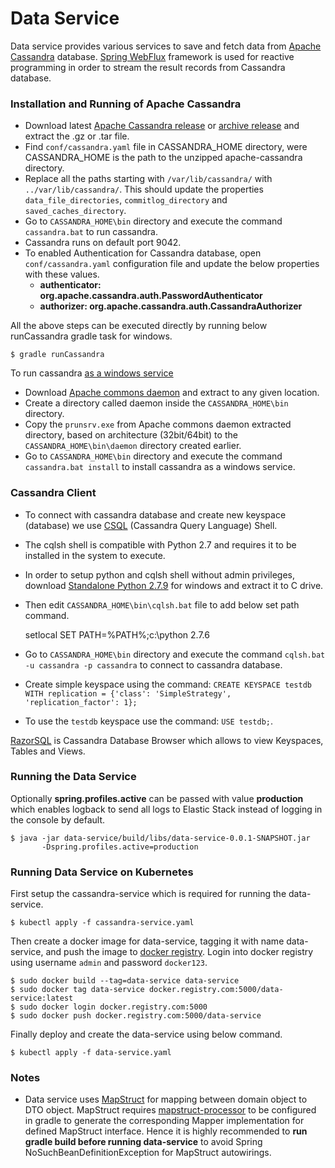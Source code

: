 Data Service
=============

Data service provides various services to save and fetch data from [Apache Cassandra](http://cassandra.apache.org/) database.
[Spring WebFlux](https://docs.spring.io/spring/docs/current/spring-framework-reference/web-reactive.html) framework is used for reactive programming in order to stream the result records from Cassandra database.

### Installation and Running of Apache Cassandra

* Download latest [Apache Cassandra release](http://cassandra.apache.org/download/) or [archive release](http://archive.apache.org/dist/cassandra/) and extract the .gz or .tar file.
* Find `conf/cassandra.yaml` file in CASSANDRA_HOME directory, were CASSANDRA_HOME is the path to the unzipped apache-cassandra directory. 
* Replace all the paths starting with `/var/lib/cassandra/` with `../var/lib/cassandra/`. This should update the properties `data_file_directories`, `commitlog_directory` and `saved_caches_directory`.
* Go to `CASSANDRA_HOME\bin` directory and execute the command `cassandra.bat` to run cassandra.
* Cassandra runs on default port 9042.
* To enabled Authentication for Cassandra database, open `conf/cassandra.yaml` configuration file and update the below properties with these values. 
    * **authenticator: org.apache.cassandra.auth.PasswordAuthenticator**
    * **authorizer: org.apache.cassandra.auth.CassandraAuthorizer**

All the above steps can be executed directly by running below runCassandra gradle task for windows.

    $ gradle runCassandra

To run cassandra [as a windows service](https://dzone.com/articles/running-cassandra-as-a-windows-service)
* Download [Apache commons daemon](http://archive.apache.org/dist/commons/daemon/binaries/windows/) and extract to any given location.
* Create a directory called daemon inside the `CASSANDRA_HOME\bin` directory.
* Copy the `prunsrv.exe` from Apache commons daemon extracted directory, based on architecture (32bit/64bit) to the `CASSANDRA_HOME\bin\daemon` directory created earlier.
* Go to `CASSANDRA_HOME\bin` directory and execute the command `cassandra.bat install` to install cassandra as a windows service.

### Cassandra Client

* To connect with cassandra database and create new keyspace (database) we use [CSQL](http://cassandra.apache.org/doc/latest/tools/cqlsh.html) (Cassandra Query Language) Shell.
* The cqlsh shell is compatible with Python 2.7 and requires it to be installed in the system to execute.
* In order to setup python and cqlsh shell without admin privileges, download [Standalone Python 2.7.9](http://www.orbitals.com/programs/pyexe.html) for windows and extract it to C drive.
* Then edit `CASSANDRA_HOME\bin\cqlsh.bat` file to add below set path command.


    setlocal
    SET PATH=%PATH%;c:\python 2.7.6

* Go to `CASSANDRA_HOME\bin` directory and execute the command `cqlsh.bat -u cassandra -p cassandra` to connect to cassandra database.
* Create simple keyspace using the command: `CREATE KEYSPACE testdb WITH replication = {'class': 'SimpleStrategy', 'replication_factor': 1};`
* To use the `testdb` keyspace use the command: `USE testdb;`.

[RazorSQL](https://razorsql.com/docs/cassandra_database_browser.html) is Cassandra Database Browser which allows to view Keyspaces, Tables and Views.


### Running the Data Service

Optionally **spring.profiles.active** can be passed with value **production** which enables logback to send all logs to Elastic Stack instead of logging in the console by default.

    $ java -jar data-service/build/libs/data-service-0.0.1-SNAPSHOT.jar
		   -Dspring.profiles.active=production

### Running Data Service on Kubernetes

First setup the cassandra-service which is required for running the data-service.

    $ kubectl apply -f cassandra-service.yaml

Then create a docker image for data-service, tagging it with name data-service, and push the image to [docker registry](/../readme/Docker_Registry.md). Login into docker registry using username `admin` and password `docker123`.

    $ sudo docker build --tag=data-service data-service
    $ sudo docker tag data-service docker.registry.com:5000/data-service:latest
    $ sudo docker login docker.registry.com:5000
    $ sudo docker push docker.registry.com:5000/data-service
    
Finally deploy and create the data-service using below command.

    $ kubectl apply -f data-service.yaml
    
### Notes

* Data service uses [MapStruct](http://mapstruct.org/) for mapping between domain object to DTO object. MapStruct requires [mapstruct-processor](https://github.com/mapstruct/mapstruct) to be configured in gradle to generate the corresponding Mapper implementation for defined MapStruct interface. Hence it is highly recommended to **run gradle build before running data-service** to avoid Spring NoSuchBeanDefinitionException for MapStruct autowirings.     
